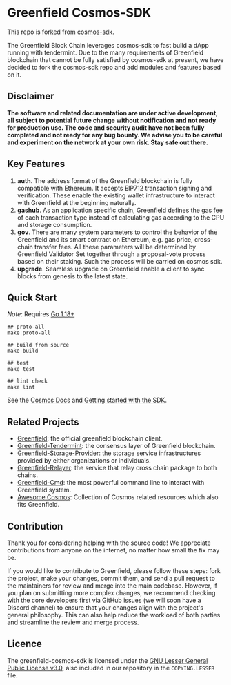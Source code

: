 # Greenfield Cosmos-SDK

This repo is forked from [cosmos-sdk](https://github.com/cosmos/cosmos-sdk).

The Greenfield Block Chain leverages cosmos-sdk to fast build a dApp running with tendermint. Due to the many
requirements of Greenfield blockchain that cannot be fully satisfied by cosmos-sdk at present, we have decided to fork
the cosmos-sdk repo and add modules and features based on it.

## Disclaimer
**The software and related documentation are under active development, all subject to potential future change without
notification and not ready for production use. The code and security audit have not been fully completed and not ready
for any bug bounty. We advise you to be careful and experiment on the network at your own risk. Stay safe out there.**

## Key Features

1. **auth**. The address format of the Greenfield blockchain is fully compatible with Ethereum. It accepts EIP712 transaction signing and verification. These enable the existing wallet infrastructure to interact with Greenfield at the beginning naturally.
2. **gashub**. As an application specific chain, Greenfield defines the gas fee of each transaction type instead of calculating gas according to the CPU and storage consumption.
3. **gov**. There are many system parameters to control the behavior of the Greenfield and its smart contract on Ethereum, e.g. gas price, cross-chain transfer fees. All these parameters will be determined by Greenfield Validator Set together through a proposal-vote process based on their staking. Such the process will be carried on cosmos sdk.
4. **upgrade**. Seamless upgrade on Greenfield enable a client to sync blocks from genesis to the latest state.

## Quick Start
*Note*: Requires [Go 1.18+](https://go.dev/dl/)

```shell
## proto-all
make proto-all

## build from source
make build

## test
make test

## lint check 
make lint
```

See the [Cosmos Docs](https://cosmos.network/docs/) and [Getting started with the SDK](https://tutorials.cosmos.network/academy/1-what-is-cosmos/).

## Related Projects
- [Greenfield](https://github.com/bnb-chain/greenfield): the official greenfield blockchain client.
- [Greenfield-Tendermint](https://github.com/bnb-chain/greenfield-tendermint): the consensus layer of Greenfield blockchain.
- [Greenfield-Storage-Provider](https://github.com/bnb-chain/greenfield-storage-provider): the storage service infrastructures provided by either organizations or individuals.
- [Greenfield-Relayer](https://github.com/bnb-chain/greenfield-relayer): the service that relay cross chain package to both chains.
- [Greenfield-Cmd](https://github.com/bnb-chain/greenfield-cmd): the most powerful command line to interact with Greenfield system.
- [Awesome Cosmos](https://github.com/cosmos/awesome-cosmos): Collection of Cosmos related resources which also fits Greenfield.


## Contribution
Thank you for considering helping with the source code! We appreciate contributions from anyone on the internet, no
matter how small the fix may be.

If you would like to contribute to Greenfield, please follow these steps: fork the project, make your changes, commit them,
and send a pull request to the maintainers for review and merge into the main codebase. However, if you plan on submitting
more complex changes, we recommend checking with the core developers first via GitHub issues (we will soon have a Discord channel)
to ensure that your changes align with the project's general philosophy. This can also help reduce the workload of both
parties and streamline the review and merge process.

## Licence

The greenfield-cosmos-sdk is licensed under the
[GNU Lesser General Public License v3.0](https://www.gnu.org/licenses/lgpl-3.0.en.html),
also included in our repository in the `COPYING.LESSER` file.